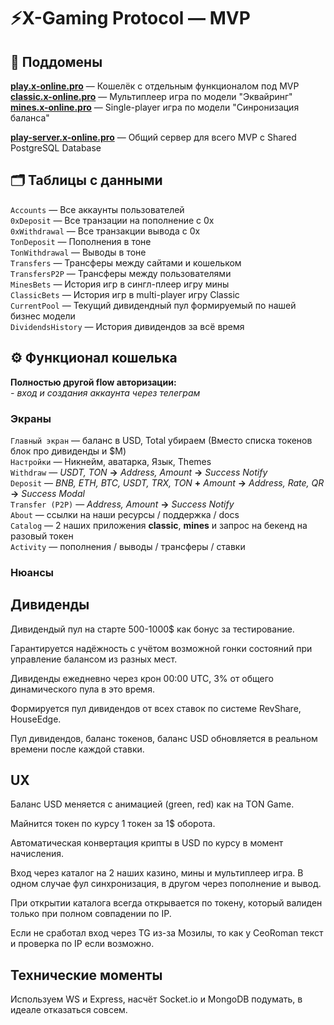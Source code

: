 # ⚡X-Gaming Protocol — MVP

## 🔗 Поддомены
[<b>play.x-online.pro</b>](https://play.x-online.pro) — Кошелёк с отдельным функционалом под MVP<br>
[<b>classic.x-online.pro</b>](https://classic.x-online.pro) — Мультиплеер игра по модели "Эквайринг"<br>
[<b>mines.x-online.pro</b>](https://mines.x-online.pro) — Single-player игра по модели "Синронизация баланса"<br>

[<b>play-server.x-online.pro</b>](https://play-server.x-online.pro) — Общий сервер для всего MVP c Shared PostgreSQL Database


## 🗂 Таблицы с данными
`Accounts` — Все аккаунты пользователей<br>
`0xDeposit` — Все транзации на пополнение с 0x<br>
`0xWithdrawal` — Все транзакции вывода с 0x<br>
`TonDeposit` — Пополнения в тоне<br>
`TonWithdrawal` — Выводы в тоне<br>
`Transfers` — Трансферы между сайтами и кошельком<br>
`TransfersP2P` — Трансферы между пользователями<br>
`MinesBets` — История игр в сингл-плеер игру мины<br>
`ClassicBets` — История игр в multi-player игру Classic<br>
`CurrentPool` — Текущий дивидендный пул формируемый по нашей бизнес модели<br>
`DividendsHistory` — История дивидендов за всё время<br>


## ⚙️ Функционал кошелька
**Полностью другой flow авторизации:**<br>
_- вход и создания аккаунта через телеграм_

### Экраны
`Главный экран` — баланс в USD, Total убираем (Вместо списка токенов блок про дивиденды и $M)<br>
`Настройки` — Никнейм, аватарка, Язык, Themes<br>
`Withdraw` — _USDT, TON_ **→** _Address, Amount_ **→** _Success Notify_<br>
`Deposit` — _BNB, ETH, BTC, USDT, TRX, TON_ **+** _Amount_ **→** _Address, Rate, QR_ **→** _Success Modal_<br>
`Transfer (P2P)` — _Address, Amount_ **→** _Success Notify_<br>
`About` — ссылки на наши ресурсы / поддержка / docs<br>
`Catalog` — 2 наших приложения **classic**, **mines** и запрос на бекенд на разовый токен<br>
`Activity` — пополнения / выводы / трансферы / ставки

### Нюансы
## Дивиденды
Дивидендый пул на старте 500-1000$ как бонус за тестирование.

Гарантируется надёжность с учётом возможной гонки состояний при управление балансом из разных мест.

Дивиденды ежедневно через крон 00:00 UTC, 3% от общего динамического пула в это время.

Формируется пул дивидендов от всех ставок по системе RevShare, HouseEdge.

Пул дивидендов, баланс токенов, баланс USD обновляется в реальном времени после каждой ставки.

## UX
Баланс USD меняется с анимацией (green, red) как на TON Game.

Майнится токен по курсу 1 токен за 1$ оборота.

Автоматическая конвертация крипты в USD по курсу в момент начисления.

Вход через каталог на 2 наших казино, мины и мультиплеер игра.
В одном случае фул синхронизация, в другом через пополнение и вывод.

При открытии каталога всегда открывается по токену, который валиден только при полном совпадении по IP.

Если не сработал вход через TG из-за Мозилы, то как у CeoRoman текст и проверка по IP если возможно.

## Технические моменты
Используем WS и Express, насчёт Socket.io и MongoDB подумать, в идеале отказаться совсем.
